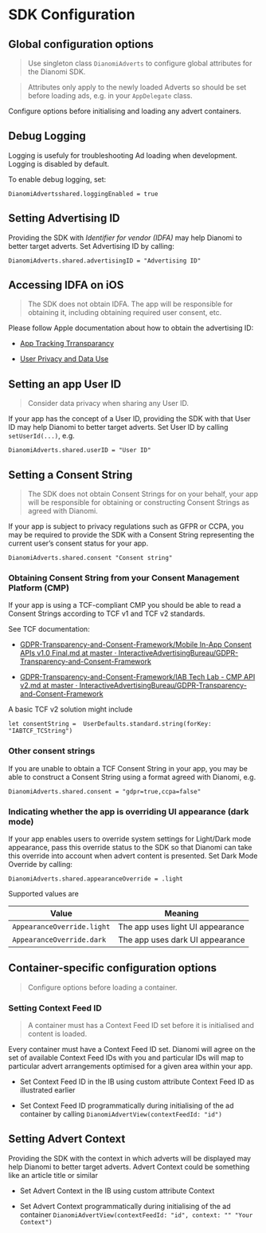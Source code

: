 # SDK Configuration

## Global configuration options

> Use singleton class `DianomiAdverts` to 
configure global attributes for the Dianomi SDK.

> Attributes only apply to the newly loaded Adverts so should be set before loading ads, e.g. in your `AppDelegate` class.

Configure options before initialising and loading any advert containers.

## Debug Logging

Logging is usefuly for troubleshooting Ad loading when development. Logging is disabled by default.


To enable debug logging, set:

```
DianomiAdvertsshared.loggingEnabled = true
```

## Setting Advertising ID

Providing the SDK with *Identifier for vendor (IDFA)* may help Dianomi to better target adverts. Set Advertising ID by calling:

```
DianomiAdverts.shared.advertisingID = "Advertising ID" 
```

## Accessing IDFA on iOS
> The SDK does not obtain IDFA. The app will be responsible for obtaining it, including obtaining required user consent, etc.

Please follow Apple documentation about how to obtain the advertising ID:

- [App Tracking Trransparancy](https://developer.apple.com/documentation/apptrackingtransparency)

- [User Privacy and Data Use](https://developer.apple.com/app-store/user-privacy-and-data-use/)


## Setting an app User ID
> Consider data privacy when sharing any User ID.

If your app has the concept of a User ID, providing the SDK with that User ID may help Dianomi to better target adverts. Set User ID by calling `setUserId(...)`, e.g.

```
DianomiAdverts.shared.userID = "User ID"
```

## Setting a Consent String

> The SDK does not obtain Consent Strings for on your behalf, your app will be responsible for obtaining or constructing Consent Strings as agreed with Dianomi.

If your app is subject to privacy regulations such as GFPR or CCPA, you may be required to provide the SDK with a Consent String representing the current user’s consent status for your app.

```
DianomiAdverts.shared.consent "Consent string"
```

### Obtaining Consent String from your Consent Management Platform (CMP)

If your app is using a TCF-compliant CMP you should be able to read a Consent Strings according to TCF v1 and TCF v2 standards.

See TCF documentation:

- [GDPR-Transparency-and-Consent-Framework/Mobile In-App Consent APIs v1.0 Final.md at master · InteractiveAdvertisingBureau/GDPR-Transparency-and-Consent-Framework](https://github.com/InteractiveAdvertisingBureau/GDPR-Transparency-and-Consent-Framework/blob/master/Mobile%20In-App%20Consent%20APIs%20v1.0%20Final.md#access)  

- [GDPR-Transparency-and-Consent-Framework/IAB Tech Lab - CMP API v2.md at master · InteractiveAdvertisingBureau/GDPR-Transparency-and-Consent-Framework](https://github.com/InteractiveAdvertisingBureau/GDPR-Transparency-and-Consent-Framework/blob/master/TCFv2/IAB%20Tech%20Lab%20-%20CMP%20API%20v2.md#how-do-third-party-sdks-vendors-access-the-consent-information-in-app)

A basic TCF v2 solution might include

```
let consentString =  UserDefaults.standard.string(forKey: "IABTCF_TCString")
```

### Other consent strings

If you are unable to obtain a TCF Consent String in your app, you may be able to construct a Consent String using a format agreed with Dianomi, e.g.

```
DianomiAdverts.shared.consent = "gdpr=true,ccpa=false"
```

### Indicating whether the app is overriding UI appearance (dark mode)
If your app enables users to override system settings for Light/Dark mode appearance, pass this override status to the SDK so that Dianomi can take this override into account when advert content is presented. Set Dark Mode Override by calling:

```
DianomiAdverts.shared.appearanceOverride = .light
```
Supported values are

| Value | Meaning |
|------------------------------------------|----------------------------------|
| `AppearanceOverride.light` | The app uses light UI appearance |
| `AppearanceOverride.dark` | The app uses dark UI appearance |


## Container-specific configuration options

> Configure options before loading a container.

### Setting Context Feed ID

> A container must has a Context Feed ID set before it is initialised and content is loaded.

Every container must have a Context Feed ID set. Dianomi will agree on the set of available Context Feed IDs with you and particular IDs will map to particular advert arrangements optimised for a given area within your app.

- Set Context Feed ID in the IB using custom attribute Context Feed ID as illustrated earlier

- Set Context Feed ID programmatically during initialising of the ad container by calling `DianomiAdvertView(contextFeedId: "id")`

## Setting Advert Context

Providing the SDK with the context in which adverts will be displayed may help Dianomi to better target adverts. Advert Context could be something like an article title or similar

- Set Advert Context in the IB using custom attribute Context

- Set Advert Context programmatically during initialising of the ad container `DianomiAdvertView(contextFeedId: "id", context: "" "Your Context")`
